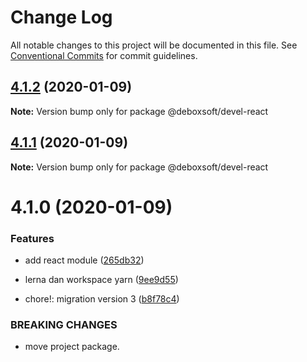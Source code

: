 # Change Log

All notable changes to this project will be documented in this file.
See [Conventional Commits](https://conventionalcommits.org) for commit guidelines.

## [4.1.2](https://github.com/nurdiansyah/debox-npm-devel/compare/v4.1.1...v4.1.2) (2020-01-09)

**Note:** Version bump only for package @deboxsoft/devel-react





## [4.1.1](https://github.com/nurdiansyah/debox-npm-devel/compare/v4.1.0...v4.1.1) (2020-01-09)

**Note:** Version bump only for package @deboxsoft/devel-react





# 4.1.0 (2020-01-09)


### Features

* add react module ([265db32](https://github.com/nurdiansyah/debox-npm-devel/commit/265db326104940bf0b12331be68bd1afa5230a39))
* lerna dan workspace yarn ([9ee9d55](https://github.com/nurdiansyah/debox-npm-devel/commit/9ee9d55a22f9a1436cb7babc05a2ffae8074d604))


* chore!: migration version 3 ([b8f78c4](https://github.com/nurdiansyah/debox-npm-devel/commit/b8f78c4e2484361dc766e513ca69bcb9f4787697))


### BREAKING CHANGES

* move project package.

